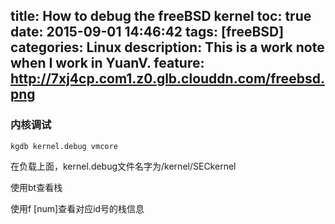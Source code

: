 title: How to debug the freeBSD kernel
toc: true
date: 2015-09-01 14:46:42
tags: [freeBSD]
categories: Linux
description: This is a work note when I work in YuanV.
feature: http://7xj4cp.com1.z0.glb.clouddn.com/freebsd.png
---

### 内核调试

    kgdb kernel.debug vmcore

在负载上面，kernel.debug文件名字为/kernel/SECkernel

使用bt查看栈

使用f [num]查看对应id号的栈信息